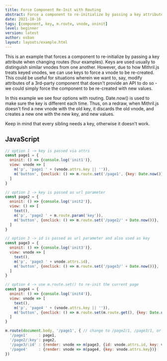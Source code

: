```yaml
---
title: Force Component Re-Init with Routing
abstract: Force a component to re-initialize by passing a key attribute when changing routes (four examples).
date: 2021-10-16
tags: [component, key, m.route, vnode, oninit]
level: beginner
version: latest
author: osban
layout: layouts/example.html
---
```


This is an example that forces a component to re-initialize by passing a key attribute when changing routes (four examples).
Keys are used usually to distinguish similar vnodes from one another.
However, due to how Mithril.js treats keyed vnodes, we can use keys to force a vnode to be re-created.
This could be useful for situations wherein we want to, say, modify attributes of a 3rd-party component that doesn't provide an API to do so - we could simply force the component to be re-created with new values.

In this example we see four options with routing.
Date.now() is used to make sure the key is different each time.
Thus, on a redraw, when Mithril.js doesn't find a new vnode with the old key, it discards the old vnode, and creates a new one with the new key, and new values.

Keep in mind that every sibling needs a key, otherwise it doesn't work.

## JavaScript

~~~js
// option 1 -> key is passed via attrs
const page1 = {
  oninit: () => {console.log('init1')},
  view: vnode => [
    m('p', 'page1 ' + (vnode.attrs.key || '')),
    m('button', {onclick: () => m.route.set('/page1', {key: Date.now()})}, 're-init')
  ]
}

// option 2 -> key is passed as url parameter
const page2 = {
  oninit: () => {console.log('init2')},
  view: () => [
    text(),
    m('p', 'page2 ' + m.route.param('key')),
    m('button', {onclick: () => m.route.set('/page2/' + Date.now())}, 're-init')
  ]
}

// option 3 -> id is passed as url parameter and also used as key
const page3 = {
  oninit: () => {console.log('init3')},
  view: vnode => [
    text(),
    m('p', 'page3 ' + vnode.attrs.id),
    m('button', {onclick: () => m.route.set('/page3/' + Date.now())}, 're-init')
  ]
}

// option 4 -> use m.route.set() to re-init the current page
const page4 = {
  oninit: () => {console.log('init4')},
  view: vnode => [
    text(),
    m('p', 'page4 ' + (vnode.attrs.key || '')),
    m('button', {onclick: () => m.route.set(m.route.get(), {key: Date.now()})}, 're-init')
  ]
}

m.route(document.body, '/page1', { // change to /page2/1, /page3/1, or /page4
  '/page1'     : page1,
  '/page2/:key': page2,
  '/page3/:id' : {render: vnode => m(page3, {id: vnode.attrs.id, key: vnode.attrs.id})},
  '/page4'     : {render: vnode => m(page4, {key: vnode.attrs.key})}
})
~~~
